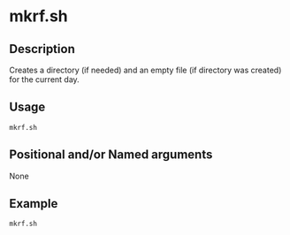 # mkrf.sh

## Description
Creates a directory (if needed) and an empty file (if directory was created) for the current day.

## Usage

`mkrf.sh`

## Positional and/or Named arguments

None

## Example

`mkrf.sh`
